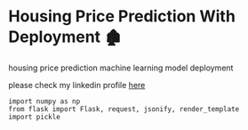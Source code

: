 # Housing Price Prediction With Deployment 🏚️
housing price prediction machine learning model deployment

please check my linkedin profile [here](https://www.linkedin.com/in/deelip-venkat/)

```
import numpy as np
from flask import Flask, request, jsonify, render_template
import pickle
```
